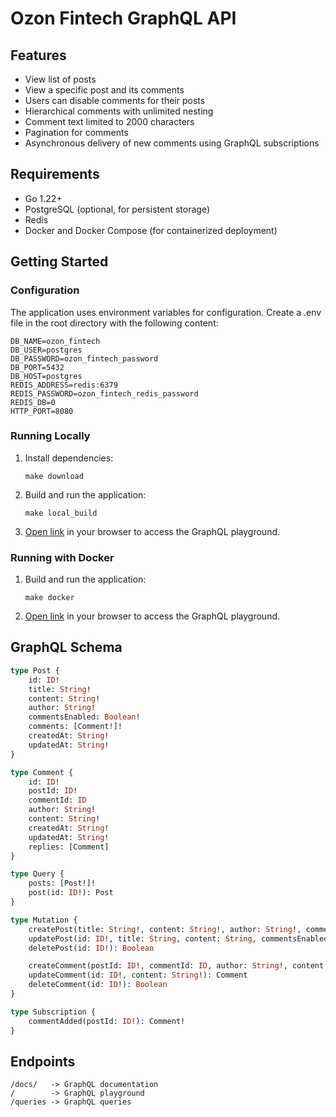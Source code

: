# Ozon Fintech GraphQL API

## Features

* View list of posts
* View a specific post and its comments
* Users can disable comments for their posts
* Hierarchical comments with unlimited nesting
* Comment text limited to 2000 characters
* Pagination for comments
* Asynchronous delivery of new comments using GraphQL subscriptions

## Requirements

* Go 1.22+
* PostgreSQL (optional, for persistent storage)
* Redis
* Docker and Docker Compose (for containerized deployment)

## Getting Started

### Configuration

The application uses environment variables for configuration. Create a .env file in the root directory with the following content:

```dotenv
DB_NAME=ozon_fintech
DB_USER=postgres
DB_PASSWORD=ozon_fintech_password
DB_PORT=5432
DB_HOST=postgres
REDIS_ADDRESS=redis:6379
REDIS_PASSWORD=ozon_fintech_redis_password
REDIS_DB=0
HTTP_PORT=8080
```

### Running Locally

1. Install dependencies:

    ```shell
    make download
    ```

2. Build and run the application:

    ```shell
    make local_build
    ```
   
3. [Open link](http://localhost:8080/) in your browser to access the GraphQL playground.

### Running with Docker

1. Build and run the application:

    ```shell
    make docker
    ```

2. [Open link](http://localhost:8080/) in your browser to access the GraphQL playground.

## GraphQL Schema

```graphql
type Post {
    id: ID!
    title: String!
    content: String!
    author: String!
    commentsEnabled: Boolean!
    comments: [Comment!]!
    createdAt: String!
    updatedAt: String!
}

type Comment {
    id: ID!
    postId: ID!
    commentId: ID
    author: String!
    content: String!
    createdAt: String!
    updatedAt: String!
    replies: [Comment]
}

type Query {
    posts: [Post!]!
    post(id: ID!): Post
}

type Mutation {
    createPost(title: String!, content: String!, author: String!, commentsEnabled: Boolean!): Post
    updatePost(id: ID!, title: String, content: String, commentsEnabled: Boolean): Post
    deletePost(id: ID!): Boolean

    createComment(postId: ID!, commentId: ID, author: String!, content: String!): Comment
    updateComment(id: ID!, content: String!): Comment
    deleteComment(id: ID!): Boolean
}

type Subscription {
    commentAdded(postId: ID!): Comment!
}
```

## Endpoints

```text
/docs/   -> GraphQL documentation
/        -> GraphQL playground
/queries -> GraphQL queries
```
